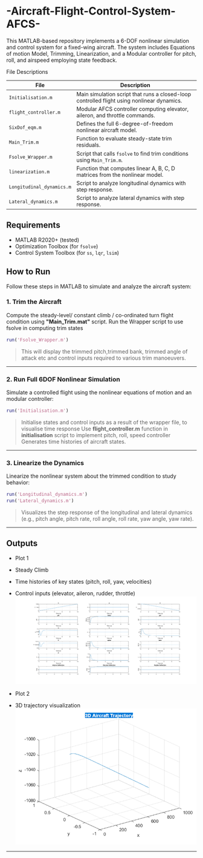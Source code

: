 # -Aircraft-Flight-Control-System-AFCS-
This MATLAB-based repository implements a 6-DOF nonlinear simulation and control system for a fixed-wing aircraft. The system includes  Equations of motion Model, Trimming, Linearization, and a Modular controller for pitch, roll, and airspeed employing state feedback.

File Descriptions

| File                   | Description |
|------------------------|-------------|
| `Initialisation.m`     | Main simulation script that runs a closed-loop controlled flight using nonlinear dynamics. |
| `flight_controller.m`  | Modular AFCS controller computing elevator, aileron, and throttle commands. |
| `SixDof_eqm.m`         | Defines the full 6-degree-of-freedom nonlinear aircraft model. |
| `Main_Trim.m`          | Function to evaluate steady-state trim residuals. |
| `Fsolve_Wrapper.m`     | Script that calls `fsolve` to find trim conditions using `Main_Trim.m`. |
| `linearization.m`      | Function that computes linear A, B, C, D matrices from the nonlinear model. |
| `Longitudinal_dynamics.m` | Script to analyze longitudinal dynamics with step response. |
| `Lateral_dynamics.m` | Script to analyze lateral dynamics with step response. |


##  Requirements
- MATLAB R2020+ (tested)
- Optimization Toolbox (for `fsolve`)
- Control System Toolbox (for `ss`, `lqr`, `lsim`)


##  How to Run

Follow these steps in MATLAB to simulate and analyze the aircraft system:

###  1. **Trim the Aircraft**

Compute the steady-level/ constant climb / co-ordinated turn flight condition using **"Main_Trim.mat"** script.
Run the Wrapper script to use fsolve in computing trim states
```matlab
run('Fsolve_Wrapper.m')
```
> This will display the trimmed pitch,trimmed bank, trimmed angle of attack etc and control inputs required to various trim manoeuvers.

---

### 2. **Run Full 6DOF Nonlinear Simulation**

Simulate a controlled flight using the nonlinear equations of motion and an modular controller:
```matlab
run('Initialisation.m')

```
>Initialise states and control inputs as a result of the wrapper file, to visualise time response
>Use **flight_controller.m** function in **initialisation** script to implement pitch, roll, speed controller
> Generates time histories of aircraft states.

---

###  3. **Linearize the Dynamics**

Linearize the nonlinear system about the trimmed condition to study behavior:
```matlab
run('Longitudinal_dynamics.m')
run('Lateral_dynamics.m')
```
> Visualizes the step response of the longitudinal and lateral dynamics (e.g., pitch angle, pitch rate, roll angle, roll rate, yaw angle, yaw rate).

---


##  Outputs
- Plot 1
- Steady Climb
- Time histories of key states (pitch, roll, yaw, velocities)
- Control inputs (elevator, aileron, rudder, throttle)
![States Vs Time](./Aircraft%20States.png)

- Plot 2
- 3D trajectory visualization
![Aircraft Trajectory](./3D%20Aircraft%20Trajectory.png)
---
